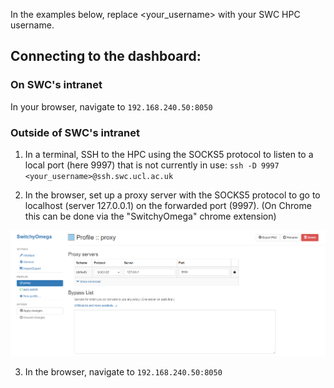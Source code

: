 In the examples below, replace <your_username> with your SWC HPC username.

## Connecting to the dashboard:

### On SWC's intranet

In your browser, navigate to `192.168.240.50:8050`

### Outside of SWC's intranet

1) In a terminal, SSH to the HPC using the SOCKS5 protocol to listen to a local port (here 9997) that is not currently in use:
`ssh -D 9997 <your_username>@ssh.swc.ucl.ac.uk`

2) In the browser, set up a proxy server with the SOCKS5 protocol to go to localhost (server 127.0.0.1) on the forwarded port (9997). (On Chrome this can be done via the "SwitchyOmega" chrome extension)

![SwitchyOmega screengrab](switchyomega_chrome_extension.png)

3) In the browser, navigate to `192.168.240.50:8050`
